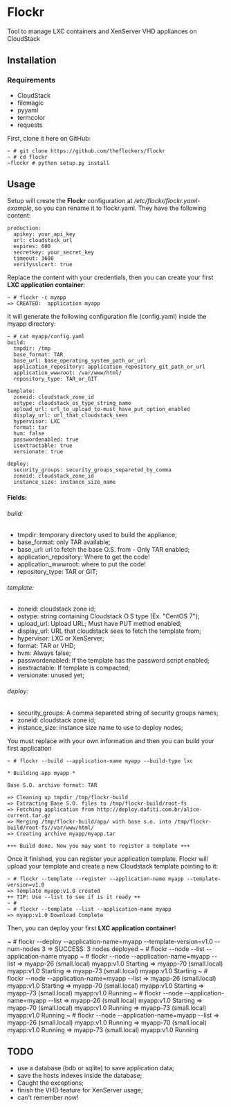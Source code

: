 # Flockr

Tool to manage LXC containers and XenServer VHD appliances on CloudStack

## Installation

### Requirements

- CloudStack
- filemagic
- pyyaml
- termcolor
- requests

First, clone it here on GitHub:

```shell
~ # git clone https://github.com/theflockers/flockr
~ # cd flockr
~flockr # python setup.py install
```
## Usage

Setup will create the **Flockr** configuration at */etc/flockr/flockr.yaml-example*, so you can rename it to flockr.yaml. They have the following content:

```shell
production:
  apikey: your_api_key
  url: cloudstack_url 
  expires: 600
  secretkey: your_secret_key
  timeout: 3600
  verifysslcert: true
```

Replace the content with your credentials, then you can create your first **LXC application container**:

```shell
~ # flockr -c myapp
=> CREATED:  application myapp
```
It will generate the following configuration file  (config.yaml) inside the myapp directory:
```shell
~ # cat myapp/config.yaml
build:
  tmpdir: /tmp
  base_format: TAR
  base_url: base_operating_system_path_or_url
  application_repository: application_repository_git_path_or_url
  application_wwwroot: /var/www/html/
  repository_type: TAR_or_GIT

template:
  zoneid: cloudstack_zone_id
  ostype: cloudstack_os_type_string_name
  upload_url: url_to_upload_to-must_have_put_option_enabled
  display_url: url_that_cloudstack_sees
  hypervisor: LXC
  format: tar
  hvm: false
  passwordenabled: true
  isextractable: true
  versionate: true

deploy:
  security_groups: security_groups_separeted_by_comma
  zoneid: cloudstack_zone_id
  instance_size: instance_size_name
```

#### Fields:
###### build:
- tmpdir: temporary directory used to build the appliance;
- base_format: only TAR available;
- base_url: url to fetch the base O.S. from - Only TAR enabled;
- application_repository: Where to get the code! 
- application_wwwroot: where to put the code!
- repository_type: TAR or GIT;
###### template:
- zoneid: cloudstack zone id;
- ostype: string containing Cloudstack O.S type (Ex. "CentOS 7");
- upload_url: Upload URL; Must have PUT method enabled;
- display_url: URL that cloudstack sees to fetch the template from;
- hypervisor: LXC or XenServer;
- format: TAR or VHD;
- hvm: Always false;
- passwordenabled: If the template has the password script enabled;
- isextractable: If template is compacted;
- versionate: unused yet;
###### deploy:
- security_groups: A comma separeted string of security groups names;
- zoneid: cloudstack zone id;
- instance_size: instance size name to use to deploy nodes;

You must replace with your own information and then you can build your first application

```shell
~ # flockr --build --application-name myapp --build-type lxc

* Building app myapp *

Base S.O. archive format: TAR

=> Cleaning up tmpdir /tmp/flockr-build
=> Extracting Base S.O. files to /tmp/flockr-build/root-fs
=> Fetching application from http://deploy.dafiti.com.br/alice-current.tar.gz
=> Merging /tmp/flockr-build/app/ with base s.o. into /tmp/flockr-build/root-fs//var/www/html/
=> Creating archive myapp/myapp.tar

+++ Build done. Now you may want to register a template +++
```
Once it finished, you can register your application template. Flockr will upload your template and create a new
Cloudstack template pointing to it:

```shell
~ # flockr --template --register --application-name myapp --template-version=v1.0
=> Template myapp:v1.0 created 
++ TIP: Use --list to see if is it ready ++
~ #
~ # flockr --template --list --application-name myapp
=> myapp:v1.0 Download Complete
```
Then, you can deploy your first **LXC application container**!

~ # flockr --deploy --application-name=myapp --template-version=v1.0 --num-nodes 3
=> SUCCESS: 3 nodes deployed
~ # flockr --node --list --application-name myapp
~ # flockr --node --application-name=myapp --list
=> myapp-26 (small.local) myapp:v1.0 Starting
=> myapp-70 (small.local) myapp:v1.0 Starting
=> myapp-73 (small.local) myapp:v1.0 Starting
~ # flockr --node --application-name=myapp --list
=> myapp-26 (small.local) myapp:v1.0 Starting
=> myapp-70 (small.local) myapp:v1.0 Starting
=> myapp-73 (small.local) myapp:v1.0 Running
~ # flockr --node --application-name=myapp --list
=> myapp-26 (small.local) myapp:v1.0 Starting
=> myapp-70 (small.local) myapp:v1.0 Running
=> myapp-73 (small.local) myapp:v1.0 Running
~ # flockr --node --application-name=myapp --list
=> myapp-26 (small.local) myapp:v1.0 Running
=> myapp-70 (small.local) myapp:v1.0 Running
=> myapp-73 (small.local) myapp:v1.0 Running

## TODO
- use a database (bdb or sqlite) to save application data;
- save the hosts indexes inside the database;
- Caught the exceptions;
- finish the VHD feature for XenServer usage;
- can't remember now!
